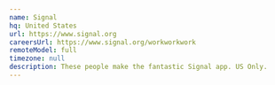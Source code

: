 ```yaml
---
name: Signal
hq: United States
url: https://www.signal.org
careersUrl: https://www.signal.org/workworkwork
remoteModel: full
timezone: null
description: These people make the fantastic Signal app. US Only.
---
```

